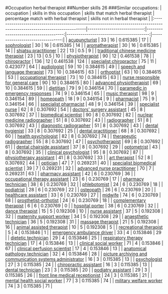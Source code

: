 #Occupation herbal therapist
##Number skills 26
###Similar occupations:
| occupation                                                                                                                |   skills in this occupation |   skills that match herbal therapist |   percentage match with herbal therapist |   skills not in herbal therapist |
|:--------------------------------------------------------------------------------------------------------------------------|----------------------------:|-------------------------------------:|-----------------------------------------:|---------------------------------:|
| [acupuncturist](acupuncturist.md)                                                                                         |                          33 |                                   16 |                                 0.615385 |                               17 |
| [sophrologist](sophrologist.md)                                                                                           |                          30 |                                   16 |                                 0.615385 |                               14 |
| [aromatherapist](aromatherapist.md)                                                                                       |                          30 |                                   16 |                                 0.615385 |                               14 |
| [shiatsu practitioner](shiatsu_practitioner.md)                                                                           |                          22 |                                   13 |                                 0.5      |                                9 |
| [traditional chinese medicine therapist](traditional_chinese_medicine_therapist.md)                                       |                          23 |                                   13 |                                 0.5      |                               10 |
| [physiotherapist](physiotherapist.md)                                                                                     |                          90 |                                   12 |                                 0.461538 |                               78 |
| [chiropractor](chiropractor.md)                                                                                           |                         136 |                                   12 |                                 0.461538 |                              124 |
| [specialist chiropractor](specialist_chiropractor.md)                                                                     |                          75 |                                   11 |                                 0.423077 |                               64 |
| [audiologist](audiologist.md)                                                                                             |                          59 |                                   10 |                                 0.384615 |                               49 |
| [speech and language therapist](speech_and_language_therapist.md)                                                         |                          73 |                                   10 |                                 0.384615 |                               63 |
| [orthoptist](orthoptist.md)                                                                                               |                          63 |                                   10 |                                 0.384615 |                               53 |
| [occupational therapist](occupational_therapist.md)                                                                       |                          73 |                                   10 |                                 0.384615 |                               63 |
| [nurse responsible for general care](nurse_responsible_for_general_care.md)                                               |                          90 |                                   10 |                                 0.384615 |                               80 |
| [advanced physiotherapist](advanced_physiotherapist.md)                                                                   |                          69 |                                   10 |                                 0.384615 |                               59 |
| [dietitian](dietitian.md)                                                                                                 |                          79 |                                    9 |                                 0.346154 |                               70 |
| [paramedic in emergency responses](paramedic_in_emergency_responses.md)                                                   |                          74 |                                    9 |                                 0.346154 |                               65 |
| [music therapist](music_therapist.md)                                                                                     |                          98 |                                    9 |                                 0.346154 |                               89 |
| [homeopath](homeopath.md)                                                                                                 |                          18 |                                    9 |                                 0.346154 |                                9 |
| [pharmacist](pharmacist.md)                                                                                               |                          75 |                                    9 |                                 0.346154 |                               66 |
| [specialist pharmacist](specialist_pharmacist.md)                                                                         |                          48 |                                    9 |                                 0.346154 |                               39 |
| [specialist nurse](specialist_nurse.md)                                                                                   |                          62 |                                    8 |                                 0.307692 |                               54 |
| [doctors' surgery assistant](doctors'_surgery_assistant.md)                                                               |                          45 |                                    8 |                                 0.307692 |                               37 |
| [biomedical scientist](biomedical_scientist.md)                                                                           |                          90 |                                    8 |                                 0.307692 |                               82 |
| [nuclear medicine radiographer](nuclear_medicine_radiographer.md)                                                         |                          51 |                                    8 |                                 0.307692 |                               43 |
| [radiographer](radiographer.md)                                                                                           |                          51 |                                    8 |                                 0.307692 |                               43 |
| [diagnostic radiographer](diagnostic_radiographer.md)                                                                     |                          51 |                                    8 |                                 0.307692 |                               43 |
| [dental hygienist](dental_hygienist.md)                                                                                   |                          33 |                                    8 |                                 0.307692 |                               25 |
| [dental practitioner](dental_practitioner.md)                                                                             |                          68 |                                    8 |                                 0.307692 |                               60 |
| [health psychologist](health_psychologist.md)                                                                             |                          82 |                                    8 |                                 0.307692 |                               74 |
| [therapeutic radiographer](therapeutic_radiographer.md)                                                                   |                          55 |                                    8 |                                 0.307692 |                               47 |
| [psychotherapist](psychotherapist.md)                                                                                     |                          69 |                                    8 |                                 0.307692 |                               61 |
| [dental chairside assistant](dental_chairside_assistant.md)                                                               |                          37 |                                    8 |                                 0.307692 |                               29 |
| [optometrist](optometrist.md)                                                                                             |                          43 |                                    8 |                                 0.307692 |                               35 |
| [clinical psychologist](clinical_psychologist.md)                                                                         |                          95 |                                    8 |                                 0.307692 |                               87 |
| [physiotherapy assistant](physiotherapy_assistant.md)                                                                     |                          41 |                                    8 |                                 0.307692 |                               33 |
| [art therapist](art_therapist.md)                                                                                         |                          52 |                                    8 |                                 0.307692 |                               44 |
| [optician](optician.md)                                                                                                   |                          47 |                                    7 |                                 0.269231 |                               40 |
| [specialist biomedical scientist](specialist_biomedical_scientist.md)                                                     |                          39 |                                    7 |                                 0.269231 |                               32 |
| [advanced nurse practitioner](advanced_nurse_practitioner.md)                                                             |                          70 |                                    7 |                                 0.269231 |                               63 |
| [pharmacy assistant](pharmacy_assistant.md)                                                                               |                          42 |                                    6 |                                 0.230769 |                               36 |
| [occupational therapy assistant](occupational_therapy_assistant.md)                                                       |                          23 |                                    6 |                                 0.230769 |                               17 |
| [pharmacy technician](pharmacy_technician.md)                                                                             |                          38 |                                    6 |                                 0.230769 |                               32 |
| [phlebotomist](phlebotomist.md)                                                                                           |                          24 |                                    6 |                                 0.230769 |                               18 |
| [podiatrist](podiatrist.md)                                                                                               |                          28 |                                    6 |                                 0.230769 |                               22 |
| [osteopath](osteopath.md)                                                                                                 |                          26 |                                    6 |                                 0.230769 |                               20 |
| [healthcare assistant](healthcare_assistant.md)                                                                           |                          33 |                                    6 |                                 0.230769 |                               27 |
| [midwife](midwife.md)                                                                                                     |                          74 |                                    6 |                                 0.230769 |                               68 |
| [prosthetist-orthotist](prosthetist-orthotist.md)                                                                         |                          24 |                                    6 |                                 0.230769 |                               18 |
| [complementary therapist](complementary_therapist.md)                                                                     |                           6 |                                    6 |                                 0.230769 |                                0 |
| [hospital porter](hospital_porter.md)                                                                                     |                          38 |                                    6 |                                 0.230769 |                               32 |
| [dance therapist](dance_therapist.md)                                                                                     |                          15 |                                    5 |                                 0.192308 |                               10 |
| [nurse assistant](nurse_assistant.md)                                                                                     |                          37 |                                    5 |                                 0.192308 |                               32 |
| [maternity support worker](maternity_support_worker.md)                                                                   |                          34 |                                    5 |                                 0.192308 |                               29 |
| [anaesthetic technician](anaesthetic_technician.md)                                                                       |                          36 |                                    5 |                                 0.192308 |                               31 |
| [massage therapist](massage_therapist.md)                                                                                 |                          21 |                                    5 |                                 0.192308 |                               16 |
| [animal assisted therapist](animal_assisted_therapist.md)                                                                 |                          10 |                                    5 |                                 0.192308 |                                5 |
| [recreational therapist](recreational_therapist.md)                                                                       |                           5 |                                    4 |                                 0.153846 |                                1 |
| [emergency ambulance driver](emergency_ambulance_driver.md)                                                               |                          33 |                                    4 |                                 0.153846 |                               29 |
| [dietetic technician](dietetic_technician.md)                                                                             |                          29 |                                    4 |                                 0.153846 |                               25 |
| [respiratory therapy technician](respiratory_therapy_technician.md)                                                       |                          17 |                                    4 |                                 0.153846 |                               13 |
| [clinical social worker](clinical_social_worker.md)                                                                       |                          71 |                                    4 |                                 0.153846 |                               67 |
| [clinical perfusion scientist](clinical_perfusion_scientist.md)                                                           |                          17 |                                    4 |                                 0.153846 |                               13 |
| [anatomical pathology technician](anatomical_pathology_technician.md)                                                     |                          32 |                                    4 |                                 0.153846 |                               28 |
| [picture archiving and communication systems administrator](picture_archiving_and_communication_systems_administrator.md) |                          16 |                                    3 |                                 0.115385 |                               13 |
| [psychologist](psychologist.md)                                                                                           |                          27 |                                    3 |                                 0.115385 |                               24 |
| [chiropractic assistant](chiropractic_assistant.md)                                                                       |                          16 |                                    3 |                                 0.115385 |                               13 |
| [dental technician](dental_technician.md)                                                                                 |                          23 |                                    3 |                                 0.115385 |                               20 |
| [podiatry assistant](podiatry_assistant.md)                                                                               |                          29 |                                    3 |                                 0.115385 |                               26 |
| [front line medical receptionist](front_line_medical_receptionist.md)                                                     |                          24 |                                    3 |                                 0.115385 |                               21 |
| [mental health social worker](mental_health_social_worker.md)                                                             |                          77 |                                    3 |                                 0.115385 |                               74 |
| [military welfare worker](military_welfare_worker.md)                                                                     |                          74 |                                    3 |                                 0.115385 |                               71 |
